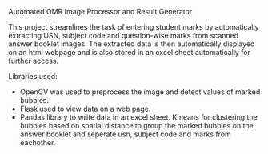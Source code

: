 Automated OMR Image Processor and Result Generator

This project streamlines the task of entering student marks by automatically extracting USN, subject code and question-wise marks from scanned answer booklet images. The extracted data is then automatically displayed on an html webpage and is also stored in an excel sheet automatically for further access.

Libraries used:
- OpenCV was used to preprocess the image and detect values of marked bubbles.
- Flask used to view data on a web page.
- Pandas library to write data in an excel sheet.
Kmeans for clustering the bubbles based on spatial distance to group the marked bubbles on the answer booklet and seperate usn, subject code and marks from eachother.
